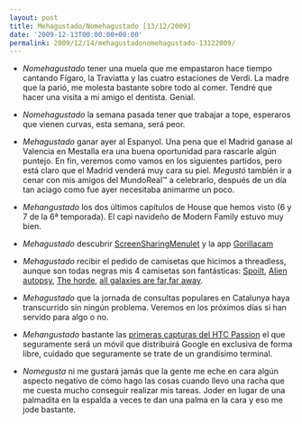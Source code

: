 ```yaml
---
layout: post
title: Mehagustado/Nomehagustado [13/12/2009]
date: '2009-12-13T00:00:00+00:00'
permalink: 2009/12/14/mehagustadonomehagustado-13122009/
---
```

- *Nomehagustado* tener una muela que me empastaron hace tiempo cantando Fígaro, la Traviatta y las cuatro estaciones de Verdi. La madre que la parió, me molesta bastante sobre todo al comer. Tendré que hacer una visita a mi amigo el dentista. Genial.

- *Nomehagustado* la semana pasada tener que trabajar a tope, esperaros que vienen curvas, esta semana, será peor.

- *Mehagustado* ganar ayer al Espanyol. Una pena que el Madrid ganase al Valencia en Mestalla era una buena oportunidad para rascarle algún puntejo. En fin, veremos como vamos en los siguientes partidos, pero está claro que el Madrid venderá muy cara su piel. *Megustó* también ir a cenar con mis amigos del MundoReal&trade; a celebrarlo, después de un día tan aciago como fue ayer necesitaba animarme un poco.

- *Mehangustado* los dos últimos capítulos de House que hemos visto (6 y 7 de la 6ª temporada). El capi navideño de Modern Family estuvo muy bien.

- *Mehagustado* descubrir [ScreenSharingMenulet](http://www.applesfera.com/aplicaciones/screensharingmenulet-accede-rapidamente-a-compartir-pantalla) y la app [Gorillacam](http://www.applesfera.com/accesorios/gorillacam-aumenta-las-posibilidades-fotograficas-del-iphone-con-este-soporte-y-aplicacion)

- *Mehagustado* recibir el pedido de camisetas que hicimos a threadless, aunque son todas negras mis 4 camisetas son fantásticas: [Spoilt](http://www.threadless.com/product/844/Spoilt), [Alien autopsy](http://www.threadless.com/product/2083/Alien_Autopsy), [The horde](http://www.threadless.com/submission/231672/The_Horde), [all galaxies are far,far away](http://typetees.threadless.com/product/1944/When_You_Think_About_It_All_Galaxies_Are_Far_Far_Away).

- *Mehagustado* que la jornada de consultas populares en Catalunya haya transcurrido sin ningún problema. Veremos en los próximos días si han servido para algo o no.

- *Mehangustado* bastante las [primeras capturas del HTC Passion](http://resistancefutile.com/2009/12/13/dentro-de-poco-google-lanzara-un-telefono-movil/) el que seguramente será un móvil que distribuirá Google en exclusiva de forma libre, cuidado que seguramente se trate de un grandísimo terminal.

- *Nomegusta* ni me gustará jamás que la gente me eche en cara algún aspecto negativo de cómo hago las cosas cuando llevo una racha que me cuesta mucho conseguir realizar mis tareas. Joder en lugar de una palmadita en la espalda a veces te dan una palma en la cara y eso me jode bastante.
